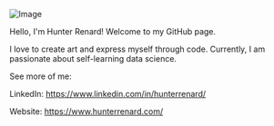 ![Image](https://res.cloudinary.com/dgh7x2bgq/image/upload/v1594750786/0_aaxgdm.jpg)

Hello, I'm Hunter Renard! Welcome to my GitHub page.

I love to create art and express myself through code. Currently, I am passionate about self-learning data science.

See more of me:

LinkedIn: https://www.linkedin.com/in/hunterrenard/

Website: https://www.hunterrenard.com/

